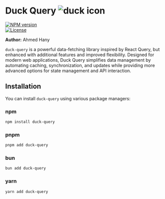# Duck Query ![duck icon]("./media/logo.png")

[![NPM version](https://img.shields.io/npm/v/duck-query.svg?style=flat)](https://www.npmjs.com/package/duck-query)  
[![License](https://img.shields.io/npm/l/duck-query)](https://www.npmjs.com/package/duck-query)  

**Author:** Ahmed Hany

`duck-query` is a powerful data-fetching library inspired by React Query, but enhanced with additional features and improved flexibility. Designed for modern web applications, Duck Query simplifies data management by automating caching, synchronization, and updates while providing more advanced options for state management and API interaction.

## Installation

You can install `duck-query` using various package managers:

### npm

```bash
npm install duck-query
```

### pnpm

```bash
pnpm add duck-query
```

### bun

```bash
bun add duck-query
```

### yarn

```bash
yarn add duck-query
```


